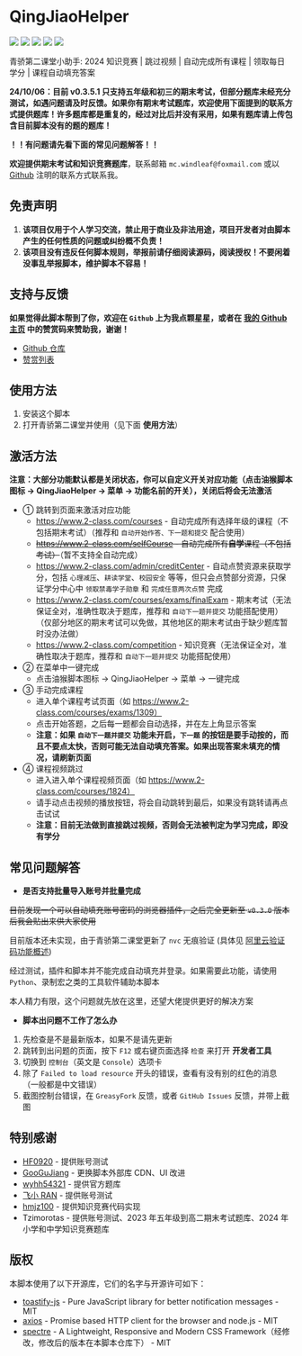 # QingJiaoHelper

![](https://img.shields.io/greasyfork/v/452984?label=%E6%9C%80%E6%96%B0%E7%89%88%E6%9C%AC)
![](https://img.shields.io/greasyfork/dd/452984?color=red&label=%E6%97%A5%E5%AE%89%E8%A3%85)
![](https://img.shields.io/greasyfork/dt/452984?color=pink&label=%E6%80%BB%E5%AE%89%E8%A3%85)
![](https://img.shields.io/greasyfork/l/452984?label=%E8%AE%B8%E5%8F%AF%E8%AF%81)
![](https://img.shields.io/greasyfork/rating-count/452984?label=%E8%AF%84%E5%88%86)

青骄第二课堂小助手: 2024 知识竞赛 | 跳过视频 | 自动完成所有课程 | 领取每日学分 | 课程自动填充答案

**24/10/06：目前 v0.3.5.1 只支持五年级和初三的期末考试，但部分题库未经充分测试，如遇问题请及时反馈。如果你有期末考试题库，欢迎使用下面提到的联系方式提供题库！许多题库都是重复的，经过对比后并没有采用，如果有题库请上传包含目前脚本没有的题的题库！**

**！！有问题请先看下面的常见问题解答！！**

**欢迎提供期末考试和知识竞赛题库**，联系邮箱 `mc.windleaf@foxmail.com` 或以 [Github](https://github.com/FoliageOwO) 注明的联系方式联系我。

## 免责声明

1. **该项目仅用于个人学习交流，禁止用于商业及非法用途，项目开发者对由脚本产生的任何性质的问题或纠纷概不负责！**
2. **该项目没有违反任何脚本规则，举报前请仔细阅读源码，阅读授权！不要闲着没事乱举报脚本，维护脚本不容易！**

## 支持与反馈

**如果觉得此脚本帮到了你，欢迎在 `Github` 上为我点颗星星，或者在 [我的 Github 主页](https://github.com/FoliageOwO) 中的赞赏码来赞助我，谢谢！**

- [Github 仓库](https://github.com/FoliageOwO/QingJiaoHelper/)
- [赞赏列表](https://github.com/FoliageOwO/QingJiaoHelper/blob/master/FUNDERS.md)

## 使用方法

1. 安装这个脚本
2. 打开青骄第二课堂并使用（见下面 **使用方法**）

## 激活方法

**注意：大部分功能默认都是关闭状态，你可以自定义开关对应功能（点击油猴脚本图标 → QingJiaoHelper → 菜单 → 功能名前的开关），关闭后将会无法激活**

- ① 跳转到页面来激活对应功能
  - https://www.2-class.com/courses - 自动完成所有选择年级的课程（不包括期末考试）（推荐和 `自动开始作答、下一题和提交` 配合使用）
  - ~~https://www.2-class.com/selfCourse - 自动完成所有**自学**课程（不包括考试）~~（暂不支持全自动完成）
  - https://www.2-class.com/admin/creditCenter - 自动点赞资源来获取学分，包括 `心理减压`、`耕读学堂`、`校园安全` 等等，但只会点赞部分资源，只保证学分中心中 `领取禁毒学子勋章` 和 `完成任意两次点赞` 完成
  - https://www.2-class.com/courses/exams/finalExam - 期末考试（无法保证全对，准确性取决于题库，推荐和 `自动下一题并提交` 功能搭配使用）（仅部分地区的期末考试可以免做，其他地区的期末考试由于缺少题库暂时没办法做）
  - https://www.2-class.com/competition - 知识竞赛（无法保证全对，准确性取决于题库，推荐和 `自动下一题并提交` 功能搭配使用）
- ② 在菜单中一键完成
  - 点击油猴脚本图标 → QingJiaoHelper → 菜单 → 一键完成
- ③ 手动完成课程
  - 进入单个课程考试页面（如 https://www.2-class.com/courses/exams/1309）
  - 点击开始答题，之后每一题都会自动选择，并在左上角显示答案
  - **注意：如果 `自动下一题并提交` 功能未开启，`下一题` 的按钮是要手动按的，而且不要点太快，否则可能无法自动填充答案。如果出现答案未填充的情况，请刷新页面**
- ④ 课程视频跳过
  - 进入进入单个课程视频页面（如 https://www.2-class.com/courses/1824）
  - 请手动点击视频的播放按钮，将会自动跳转到最后，如果没有跳转请再点击试试
  - **注意：目前无法做到直接跳过视频，否则会无法被判定为学习完成，即没有学分**

## 常见问题解答

- **是否支持批量导入账号并批量完成**

~~目前发现一个可以自动填充账号密码的浏览器插件，之后完全更新至 `v0.3.0` 版本后我会贴出来供大家使用~~

目前版本还未实现，由于青骄第二课堂更新了 `nvc` 无痕验证 (具体见 [阿里云验证码功能概述](https://help.aliyun.com/document_detail/122071.html))

经过测试，插件和脚本并不能完成自动填充并登录。如果需要此功能，请使用 `Python`、录制宏之类的工具软件辅助本脚本

本人精力有限，这个问题就先放在这里，还望大佬提供更好的解决方案

- **脚本出问题不工作了怎么办**

1. 先检查是不是最新版本，如果不是请先更新
2. 跳转到出问题的页面，按下 `F12` 或右键页面选择 `检查` 来打开 **开发者工具**
3. 切换到 `控制台`（英文是 `Console`）选项卡
4. 除了 `Failed to load resource` 开头的错误，查看有没有别的红色的消息（一般都是中文错误）
5. 截图控制台错误，在 `GreasyFork` 反馈，或者 `GitHub Issues` 反馈，并带上截图

## 特别感谢

- [HF0920](https://greasyfork.org/zh-CN/users/971958-hf0920) - 提供账号测试
- [GooGuJiang](https://github.com/GooGuJiang) - 更换脚本外部库 CDN、UI 改进
- [wyhh54321](https://greasyfork.org/zh-CN/users/973982-wyhh54321) - 提供官方题库
- [飞小 RAN](https://github.com/xiaofeiTM233) - 提供账号测试
- [hmjz100](https://github.com/hmjz100) - 提供知识竞赛代码实现
- Tzimorotas - 提供账号测试、2023 年五年级到高二期末考试题库、2024 年小学和中学知识竞赛题库

## 版权

本脚本使用了以下开源库，它们的名字与开源许可如下：

- [toastify-js](https://github.com/apvarun/toastify-js) - Pure JavaScript library for better notification messages - MIT
- [axios](https://github.com/axios/axios) - Promise based HTTP client for the browser and node.js - MIT
- [spectre](https://github.com/picturepan2/spectre) - A Lightweight, Responsive and Modern CSS Framework（经修改，修改后的版本在本脚本仓库下） - MIT
